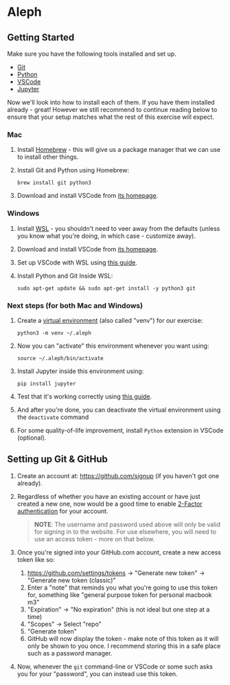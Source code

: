 # Aleph

## Getting Started

Make sure you have the following tools installed and set up.

* [Git](https://git-scm.com/book/en/v2/Getting-Started-Installing-Git)
* [Python](https://www.python.org/)
* [VSCode](https://code.visualstudio.com/)
* [Jupyter](https://jupyter-notebook.readthedocs.io/en/latest)

Now we'll look into how to install each of them. If you have them installed
already - great! However we still recommend to continue reading below to ensure
that your setup matches what the rest of this exercise will expect.

### Mac

1. Install [Homebrew](https://brew.sh/) - this will give us a package manager
   that we can use to install other things.
1. Install Git and Python using Homebrew:

    ```
    brew install git python3
    ```

1. Download and install VSCode from [its
   homepage](https://code.visualstudio.com/).


### Windows

1. Install [WSL](https://learn.microsoft.com/en-us/windows/wsl/install) - you
   shouldn't need to veer away from the defaults (unless you know what you're
   doing, in which case - customize away).

1. Download and install VSCode from [its
   homepage](https://code.visualstudio.com/).

1. Set up VSCode with WSL using [this guide](https://learn.microsoft.com/en-us/windows/wsl/tutorials/wsl-vscode).

1. Install Python and Git Inside WSL:

    ```
    sudo apt-get update && sudo apt-get install -y python3 git
    ```

### Next steps (for both Mac and Windows)

1. Create a [virtual environment](https://docs.python.org/3/library/venv.html)
   (also called "venv") for our exercise:

    ```
    python3 -m venv ~/.aleph
    ```

1. Now you can "activate" this environment whenever you want using:

    ```
    source ~/.aleph/bin/activate
    ```

1. Install Jupyter inside this environment using:

    ```
    pip install jupyter
    ```

1. Test that it's working correctly using [this guide](https://docs.jupyter.org/en/latest/running.html).

1. And after you're done, you can deactivate the virtual environment using the `deactivate` command

1. For some quality-of-life improvement, install `Python` extension in VSCode (optional).


## Setting up Git & GitHub

1. Create an account at: https://github.com/signup (if you haven't got one already).

1. Regardless of whether you have an existing account or have just created a
   new one, now would be a good time to enable [2-Factor
   authentication](https://docs.github.com/en/authentication/securing-your-account-with-two-factor-authentication-2fa)
   for your account.

   > **NOTE**: The username and password used above will only be valid for
   > signing in to the website. For use elsewhere, you will need to use an
   > access token - more on that below.

1. Once you're signed into your GitHub.com account, create a new access token
   like so:

   1. https://github.com/settings/tokens -> "Generate new token" ->
   "Generate new token (classic)"
   1. Enter a "note" that reminds you what you're going to use this token for,
      something like "general purpose token for personal macbook m3"
   1. "Expiration" -> "No expiration" (this is not ideal but one step at a time)
   1. "Scopes" -> Select "repo"
   1. "Generate token"
   1. GitHub will now display the token - make note of this token as it will
      only be shown to you once. I recommend storing this in a safe place such
      as a password manager.

1. Now, whenever the `git` command-line or VSCode or some such asks you for
   your "password", you can instead use this token.
